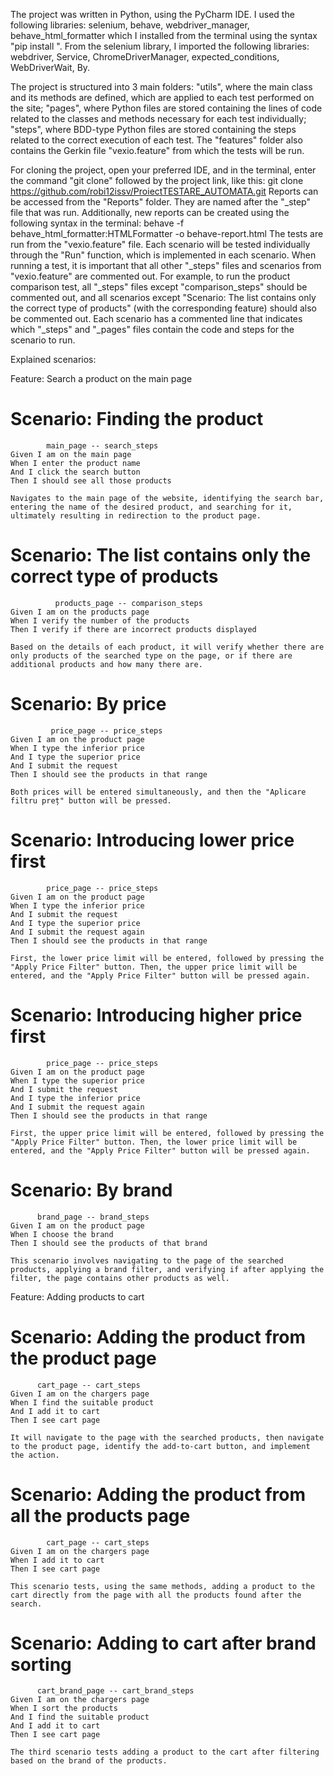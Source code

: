 The project was written in Python, using the PyCharm IDE. I used the following libraries: 
selenium, behave, webdriver_manager, behave_html_formatter
which I installed from the terminal using the syntax "pip install <library name>". 
From the selenium library, I imported the following libraries: webdriver, Service, ChromeDriverManager, expected_conditions, WebDriverWait, By.

The project is structured into 3 main folders:
"utils", where the main class and its methods are defined, which are applied to each test performed on the site;
"pages", where Python files are stored containing the lines of code related to the classes and methods necessary for each test individually;
"steps", where BDD-type Python files are stored containing the steps related to the correct execution of each test.
The "features" folder also contains the Gerkin file "vexio.feature" from which the tests will be run.

For cloning the project, open your preferred IDE, and in the terminal, enter the command "git clone" followed by the project link, like this: git clone https://github.com/robi12issv/ProiectTESTARE_AUTOMATA.git
Reports can be accessed from the "Reports" folder. They are named after the "_step" file that was run. Additionally, new reports can be created using the following syntax in the terminal: behave -f behave_html_formatter:HTMLFormatter -o behave-report.html
The tests are run from the "vexio.feature" file. Each scenario will be tested individually through the "Run" function, which is implemented in each scenario. When running a test, it is important that all other "_steps" files and scenarios from "vexio.feature" are commented out. 
For example, to run the product comparison test, all "_steps" files except "comparison_steps" should be commented out, and all scenarios except "Scenario: The list contains only the correct type of products" (with the corresponding feature) should also be commented out.
Each scenario has a commented line that indicates which "_steps" and "_pages" files contain the code and steps for the scenario to run.

Explained scenarios:

Feature: Search a product on the main page

 # Scenario: Finding the product
            main_page -- search_steps
    Given I am on the main page
    When I enter the product name
    And I click the search button
    Then I should see all those products

    Navigates to the main page of the website, identifying the search bar, entering the name of the desired product, and searching for it, ultimately resulting in redirection to the product page.


    
  # Scenario: The list contains only the correct type of products
              products_page -- comparison_steps
    Given I am on the products page
    When I verify the number of the products
    Then I verify if there are incorrect products displayed

    Based on the details of each product, it will verify whether there are only products of the searched type on the page, or if there are additional products and how many there are.


    
 # Scenario: By price
             price_page -- price_steps
    Given I am on the product page
    When I type the inferior price
    And I type the superior price
    And I submit the request
    Then I should see the products in that range

    Both prices will be entered simultaneously, and then the "Aplicare filtru preț" button will be pressed.


  
 # Scenario: Introducing lower price first
            price_page -- price_steps
    Given I am on the product page
    When I type the inferior price
    And I submit the request
    And I type the superior price
    And I submit the request again
    Then I should see the products in that range

    First, the lower price limit will be entered, followed by pressing the "Apply Price Filter" button. Then, the upper price limit will be entered, and the "Apply Price Filter" button will be pressed again.

    
 # Scenario: Introducing higher price first
            price_page -- price_steps
    Given I am on the product page
    When I type the superior price
    And I submit the request
    And I type the inferior price
    And I submit the request again
    Then I should see the products in that range

    First, the upper price limit will be entered, followed by pressing the "Apply Price Filter" button. Then, the lower price limit will be entered, and the "Apply Price Filter" button will be pressed again.

    
 # Scenario: By brand                                                      
          brand_page -- brand_steps
    Given I am on the product page
    When I choose the brand
    Then I should see the products of that brand

    This scenario involves navigating to the page of the searched products, applying a brand filter, and verifying if after applying the filter, the page contains other products as well.
    

Feature: Adding products to cart

 # Scenario: Adding the product from the product page
          cart_page -- cart_steps
    Given I am on the chargers page
    When I find the suitable product
    And I add it to cart
    Then I see cart page
    
    It will navigate to the page with the searched products, then navigate to the product page, identify the add-to-cart button, and implement the action.


 # Scenario: Adding the product from all the products page    
            cart_page -- cart_steps
    Given I am on the chargers page
    When I add it to cart
    Then I see cart page

    This scenario tests, using the same methods, adding a product to the cart directly from the page with all the products found after the search.

 # Scenario: Adding to cart after brand sorting                              
          cart_brand_page -- cart_brand_steps
    Given I am on the chargers page
    When I sort the products
    And I find the suitable product
    And I add it to cart
    Then I see cart page

    The third scenario tests adding a product to the cart after filtering based on the brand of the products.
